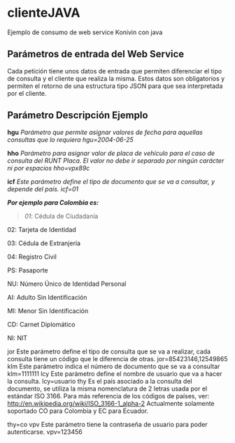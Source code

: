 # clienteJAVA
Ejemplo de consumo de web service Konivin con java

Parámetros de entrada del Web Service
--

Cada petición tiene unos datos de entrada que permiten diferenciar el tipo de consulta y el cliente que realiza la misma. Estos datos son obligatorios y permiten el retorno de una estructura tipo JSON para que sea interpretada por el cliente.

Parámetro	Descripción	Ejemplo
-

**hgu**	*Parámetro que permite asignar valores de fecha para aquellas consultas que lo requiera	hgu=2004-06-25*

**hho**	*Parámetro para asignar valor de placa de vehículo para el caso de consulta del RUNT Placa. El valor no debe ir separado por ningún carácter ni por espacios	hho=vpx89c*

**icf**	*Este parámetro define el tipo de documento que se va a consultar, y depende del país. icf=01*

***Por ejemplo para Colombia es:***

> *01*: Cédula de Ciudadanía

02: Tarjeta de Identidad

03: Cédula de Extranjería

04: Registro Civil

PS: Pasaporte

NU: Número Único de Identidad Personal

AI: Adulto Sin Identificación

MI: Menor Sin Identificación

CD: Carnet Diplomático

NI: NIT



jor	Este parámetro define el tipo de consulta que se va a realizar, cada consulta tiene un código que le diferencia de otras.	jor=85423146,12549865
klm	Este parámetro indica el número de documento que se va a consultar	klm=1111111
lcy	Este parámetro define el nombre de usuario que va a hacer la consulta.	lcy=usuario
thy	
Es el país asociado a la consulta del documento, se utiliza la misma nomenclatura de 2 letras usada por el estándar ISO 3166. Para más referencia de los códigos de países, ver: http://en.wikipedia.org/wiki/ISO_3166-1_alpha-2 Actualmente solamente soportado CO para Colombia y EC para Ecuador.

thy=co
vpv	Este parámetro tiene la contraseña de usuario para poder autenticarse.	vpv=123456

